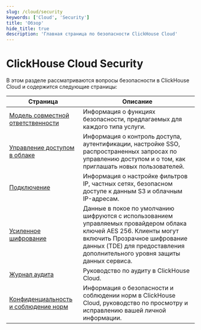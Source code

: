 ```yaml
---
slug: /cloud/security
keywords: ['Cloud', 'Security']
title: 'Обзор'
hide_title: true
description: 'Главная страница по безопасности ClickHouse Cloud'
---
```



# ClickHouse Cloud Security

В этом разделе рассматриваются вопросы безопасности в ClickHouse Cloud и содержится следующие страницы:

| Страница                                                          | Описание                                                                                                                                                                                           |
|------------------------------------------------------------------|----------------------------------------------------------------------------------------------------------------------------------------------------------------------------------------------------|
| [Модель совместной ответственности](shared-responsibility-model.md) | Информация о функциях безопасности, предлагаемых для каждого типа услуги.                                                                                                                                   |
| [Управление доступом в облаке](cloud-access-management/index.md)   | Информация о контроль доступа, аутентификации, настройке SSO, распространенных запросах по управлению доступом и о том, как приглашать новых пользователей.                                                                               |
| [Подключение](connectivity-overview.md)                          | Информация о настройке фильтров IP, частных сетях, безопасном доступе к данным S3 и облачным IP-адресам.                                                                                               |
| [Усиленное шифрование](cmek.md)                                  | Данные в покое по умолчанию шифруются с использованием управляемых провайдером облака ключей AES 256. Клиенты могут включить Прозрачное шифрование данных (TDE) для предоставления дополнительного уровня защиты данных сервиса. |
| [Журнал аудита](audit-logging.md)                               | Руководство по аудиту в ClickHouse Cloud.                                                                                                                                                         |
| [Конфиденциальность и соблюдение норм](privacy-compliance-overview.md) | Информация о безопасности и соблюдении норм в ClickHouse Cloud, руководство по просмотру и исправлению вашей личной информации.                                                                             |
